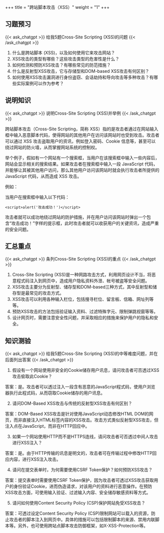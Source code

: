 +++
title = "跨站脚本攻击（XSS）"
weight = "1"
+++
## 习题预习
{{< ask_chatgpt >}}
给我5题Cross-Site Scripting (XSS)的问题
{{< /ask_chatgpt >}}



1. 什么是跨站脚本 (XSS)，以及如何使用它来攻击网站？
2. XSS攻击的类型有哪些？这些攻击类型的危害性是什么？
3. 如何检测和预防XSS攻击？有哪些常见的防范措施？
4. 什么是反射型XSS攻击，它与存储型和DOM-based XSS攻击有何区别？
5. 如何使用XSS攻击漏洞进行身份盗窃、会话劫持和导向攻击等多种攻击？有哪些实际案例可以作为参考？   

## 说明知识
{{< ask_chatgpt >}}
说明Cross-Site Scripting (XSS)并举例
{{< /ask_chatgpt >}}



跨站脚本攻击（Cross-Site Scripting，简称 XSS）指的是攻击者通过在网站输入框中输入恶意脚本代码，使得网站的其他用户在访问该网站时也受到攻击。攻击者可以通过 XSS 攻击盗取用户的资讯，例如登入密码、Cookie 信息等，甚至可以绕过网站的防火墙，从而掌握网站系统的控制权。

举个例子，假如有一个网站有一个搜索框，当用户在该搜索框中输入一些内容后，网站会显示相关的搜索结果。如果攻击者在搜索框中输入一段 JavaScript 代码，并能够让其被其他用户访问，那么其他用户访问该网站时就会执行攻击者所提供的 JavaScript 代码，从而造成 XSS 攻击。

例如：

当用户在搜索框中输入以下代码：

```
<script>alert('攻击成功！')</script>
```

攻击者就可以成功地绕过网站的防护措施，并在用户访问该网站时弹出一个包含“攻击成功！”字样的提示框，此时攻击者就可以收获用户的关键资讯，造成严重的安全问题。   

## 汇总重点
{{< ask_chatgpt >}}
条列Cross-Site Scripting (XSS)的重点
{{< /ask_chatgpt >}}



1. Cross-Site Scripting (XSS)是一种网路攻击方式，利用网页设计不当，将恶意程式码注入到网页中，造成用户隐私资料外泄、帐号被盗等安全问题。
2. XSS攻击主要分为反射型、储存型和DOM-based三种方式，其中反射型和储存型是最常见的攻击方式。
3. XSS攻击可以利用各种输入栏位，包括搜寻栏位、留言板、信箱、网址列等等。
4. 预防XSS攻击的方法包括验证输入资料、过滤特殊字元、限制弹跳视窗等等。
5. 设计网页时，需要注意安全性问题，并采取相应的措施来保护用户的隐私和安全。   

## 知识测验
{{< ask_chatgpt >}}
给我5题Cross-Site Scripting (XSS)的中等难度问题，并在后面列出答案
{{< /ask_chatgpt >}}



1. 假设有一个网站使用非安全的Cookie储存用户讯息，请问攻击者可否透过XSS攻击偷取此Cookie？

答案：是。攻击者可以透过注入一段含有恶意的JavaScript程式码，使用户浏览器执行此程式码，从而窃取Cookie储存的用户讯息。

2. 请问DOM-Based XSS攻击与传统的反射型XSS攻击有何区别？

答案：DOM-Based XSS攻击是针对使用JavaScript动态修改HTML DOM的网页，而非直接注入HTML标签内容的XSS攻击。攻击方式类似反射型XSS攻击，但注入点在JavaScript，而非在HTTP回应中。

3. 如果一个网站使用HTTP而不是HTTPS连线，请问攻击者可否透过中间人攻击进行XSS注入？

答案：是。由于HTTP传输的讯息是明文的，攻击者可在传输过程中修改HTTP回应内容，进行XSS注入攻击。

4. 请问在提交表单时，为何需要使用CSRF Token保护？如何预防XSS攻击？

答案：提交表单时需要使用CSRF Token保护，因为攻击者可透过XSS攻击获取用户的身份验证Cookie，进而伪造请求，对该用户的资料进行恶意操作。在预防XSS攻击方面，可使用输入验证、过滤输入内容、安全储存敏感资料等方式。

5. 请问如何使用Content Security Policy (CSP)保护网站免受XSS攻击？

答案：可透过设定Content Security Policy (CSP)限制网站可以载入的资源，防止攻击者的脚本注入到网页中。具体的措施可以包括限制脚本的来源、禁用内联脚本等。另外，也可使用跨站点脚本攻击防御框架，如X-XSS-Protection等。   

